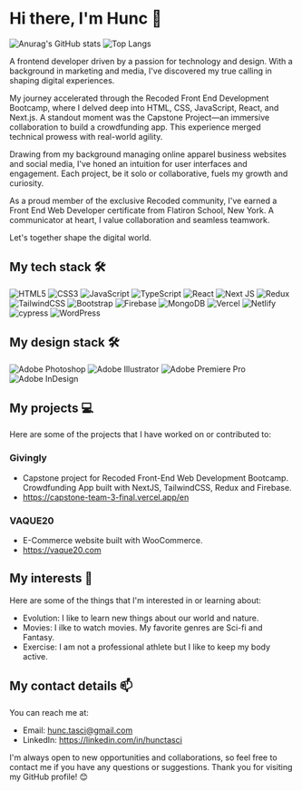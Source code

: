 
# Hi there, I'm Hunc 👋
![Anurag's GitHub stats](https://github-readme-stats.vercel.app/api?username=hunctasci&show_icons=true&theme=dark)
![Top Langs](https://github-readme-stats.vercel.app/api/top-langs/?username=hunctasci&layout=compact)

A frontend developer driven by a passion for technology and design. With a background in marketing and media, I've discovered my true calling in shaping digital experiences.

My journey accelerated through the Recoded Front End Development Bootcamp, where I delved deep into HTML, CSS, JavaScript, React, and Next.js. A standout moment was the Capstone Project—an immersive collaboration to build a crowdfunding app. This experience merged technical prowess with real-world agility.

Drawing from my background managing online apparel business websites and social media, I've honed an intuition for user interfaces and engagement. Each project, be it solo or collaborative, fuels my growth and curiosity.

As a proud member of the exclusive Recoded community, I've earned a Front End Web Developer certificate from Flatiron School, New York. A communicator at heart, I value collaboration and seamless teamwork.

Let's together shape the digital world.

## My tech stack 🛠️

![HTML5](https://img.shields.io/badge/html5-%23E34F26.svg?style=for-the-badge&logo=html5&logoColor=white)
![CSS3](https://img.shields.io/badge/css3-%231572B6.svg?style=for-the-badge&logo=css3&logoColor=white)
![JavaScript](https://img.shields.io/badge/javascript-%23323330.svg?style=for-the-badge&logo=javascript&logoColor=%23F7DF1E)
![TypeScript](https://img.shields.io/badge/typescript-%23007ACC.svg?style=for-the-badge&logo=typescript&logoColor=white)
![React](https://img.shields.io/badge/react-%2320232a.svg?style=for-the-badge&logo=react&logoColor=%2361DAFB)
![Next JS](https://img.shields.io/badge/Next-black?style=for-the-badge&logo=next.js&logoColor=white)
![Redux](https://img.shields.io/badge/redux-%23593d88.svg?style=for-the-badge&logo=redux&logoColor=white)
![TailwindCSS](https://img.shields.io/badge/tailwindcss-%2338B2AC.svg?style=for-the-badge&logo=tailwind-css&logoColor=white)
![Bootstrap](https://img.shields.io/badge/bootstrap-%238511FA.svg?style=for-the-badge&logo=bootstrap&logoColor=white)
![Firebase](https://img.shields.io/badge/firebase-%23039BE5.svg?style=for-the-badge&logo=firebase)
![MongoDB](https://img.shields.io/badge/MongoDB-%234ea94b.svg?style=for-the-badge&logo=mongodb&logoColor=white)
![Vercel](https://img.shields.io/badge/vercel-%23000000.svg?style=for-the-badge&logo=vercel&logoColor=white)
![Netlify](https://img.shields.io/badge/netlify-%23000000.svg?style=for-the-badge&logo=netlify&logoColor=#00C7B7)
![cypress](https://img.shields.io/badge/-cypress-%23E5E5E5?style=for-the-badge&logo=cypress&logoColor=058a5e)
![WordPress](https://img.shields.io/badge/WordPress-%23117AC9.svg?style=for-the-badge&logo=WordPress&logoColor=white)


## My design stack 🛠️

![Adobe Photoshop](https://img.shields.io/badge/adobe%20photoshop-%2331A8FF.svg?style=for-the-badge&logo=adobe%20photoshop&logoColor=white)
![Adobe Illustrator](https://img.shields.io/badge/adobe%20illustrator-%23FF9A00.svg?style=for-the-badge&logo=adobe%20illustrator&logoColor=white)
![Adobe Premiere Pro](https://img.shields.io/badge/Adobe%20Premiere%20Pro-9999FF.svg?style=for-the-badge&logo=Adobe%20Premiere%20Pro&logoColor=white)
![Adobe InDesign](https://img.shields.io/badge/Adobe%20InDesign-49021F?style=for-the-badge&logo=adobeindesign&logoColor=white)

## My projects 💻

Here are some of the projects that I have worked on or contributed to:

### Givingly 
- Capstone project for Recoded Front-End Web Development Bootcamp. Crowdfunding App built with NextJS, TailwindCSS, Redux and Firebase.
- https://capstone-team-3-final.vercel.app/en
### VAQUE20
- E-Commerce website built with WooCommerce.
- https://vaque20.com

## My interests 🌱

Here are some of the things that I'm interested in or learning about:

- Evolution: I like to learn new things about our world and nature.
- Movies: I ilke to watch movies. My favorite genres are Sci-fi and Fantasy.
- Exercise: I am not a professional athlete but I like to keep my body active.
  
## My contact details 📫

You can reach me at:

- Email: hunc.tasci@gmail.com
- LinkedIn: https://linkedin.com/in/hunctasci

I'm always open to new opportunities and collaborations, so feel free to contact me if you have any questions or suggestions. Thank you for visiting my GitHub profile! 😊
